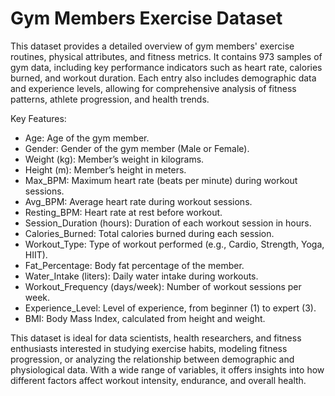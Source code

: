 # Gym Members Exercise Dataset

This dataset provides a detailed overview of gym members' exercise routines, physical attributes, and fitness metrics.
It contains 973 samples of gym data, including key performance indicators such as heart rate, calories burned, and workout duration.
Each entry also includes demographic data and experience levels, allowing for comprehensive analysis of fitness patterns, athlete progression, and health trends.

Key Features:

* Age: Age of the gym member.
* Gender: Gender of the gym member (Male or Female).
* Weight (kg): Member’s weight in kilograms.
* Height (m): Member’s height in meters.
* Max_BPM: Maximum heart rate (beats per minute) during workout sessions.
* Avg_BPM: Average heart rate during workout sessions.
* Resting_BPM: Heart rate at rest before workout.
* Session_Duration (hours): Duration of each workout session in hours.
* Calories_Burned: Total calories burned during each session.
* Workout_Type: Type of workout performed (e.g., Cardio, Strength, Yoga, HIIT).
* Fat_Percentage: Body fat percentage of the member.
* Water_Intake (liters): Daily water intake during workouts.
* Workout_Frequency (days/week): Number of workout sessions per week.
* Experience_Level: Level of experience, from beginner (1) to expert (3).
* BMI: Body Mass Index, calculated from height and weight.

This dataset is ideal for data scientists, health researchers, and fitness enthusiasts interested in studying exercise habits, 
modeling fitness progression, or analyzing the relationship between demographic and physiological data. With a wide range of variables, 
it offers insights into how different factors affect workout intensity, endurance, and overall health.
